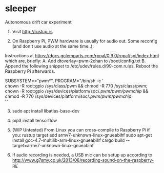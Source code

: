 # sleeper
Autonomous drift car experiment

1. Visit http://rustup.rs 

2. On Raspberry Pi, PWM hardware is usually for audio out. Some reconfig (and don't use audio at the same time..): 

Instructions at https://docs.golemparts.com/rppal/0.9.0/rppal/spi/index.html which are, briefly:
A. Add dtoverlay=pwm-2chan to /boot/config.txt
B. Append the following snippet to /etc/udev/rules.d/99-com.rules. Reboot the Raspberry Pi afterwards.

SUBSYSTEM=="pwm*", PROGRAM="/bin/sh -c '\
    chown -R root:gpio /sys/class/pwm && chmod -R 770 /sys/class/pwm;\
    chown -R root:gpio /sys/devices/platform/soc/*.pwm/pwm/pwmchip* &&\
    chmod -R 770 /sys/devices/platform/soc/*.pwm/pwm/pwmchip*\
'"

3. sudo apt install libatlas-base-dev

4. pip3 install tensorflow

5. (WIP Untested) From Linux you can cross-compile to Raspberry Pi if you:
    rustup target add armv7-unknown-linux-gnueabihf
    sudo apt-get install gcc-4.7-multilib-arm-linux-gnueabihf
    cargo build --target=armv7-unknown-linux-gnueabihf

6. If audio recording is needed, a USB mic can be setup up according to http://www.g7smy.co.uk/2013/08/recording-sound-on-the-raspberry-pi/ 
